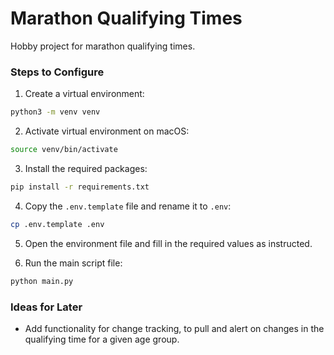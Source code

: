 # Marathon Qualifying Times

Hobby project for marathon qualifying times.

### Steps to Configure

1. Create a virtual environment:

```bash
python3 -m venv venv
```

2. Activate virtual environment on macOS:

```bash
source venv/bin/activate
```

3. Install the required packages:

```bash
pip install -r requirements.txt
```

4. Copy the `.env.template` file and rename it to `.env`:

```bash
cp .env.template .env
```

5. Open the environment file and fill in the required values as instructed.

6. Run the main script file:

```bash
python main.py
```

### Ideas for Later

- Add functionality for change tracking, to pull and alert on changes in the qualifying time for a given age group.
